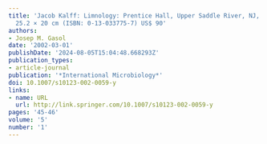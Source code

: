 ```yaml
---
title: 'Jacob Kalff: Limnology: Prentice Hall, Upper Saddle River, NJ, 2002. 608 pp,
  25.2 × 20 cm (ISBN: 0-13-033775-7) US$ 90'
authors:
- Josep M. Gasol
date: '2002-03-01'
publishDate: '2024-08-05T15:04:48.668293Z'
publication_types:
- article-journal
publication: '*International Microbiology*'
doi: 10.1007/s10123-002-0059-y
links:
- name: URL
  url: http://link.springer.com/10.1007/s10123-002-0059-y
pages: '45-46'
volume: '5'
number: '1'
---
```

